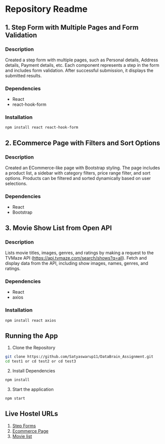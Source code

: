 # Repository Readme

## 1. Step Form with Multiple Pages and Form Validation

### Description
Created a step form with multiple pages, such as Personal details, Address details, Payment details, etc. Each component represents a step in the form and includes form validation. After successful submission, it displays the submitted results.

### Dependencies
- React
- react-hook-form
### Installation
```bash
npm install react react-hook-form
```
## 2. ECommerce Page with Filters and Sort Options

### Description

Created an ECommerce-like page with Bootstrap styling. The page includes a product list, a sidebar with category filters, price range filter, and sort options. Products can be filtered and sorted dynamically based on user selections.
### Dependencies
- React
- Bootstrap

## 3. Movie Show List from Open API

### Description
Lists movie titles, images, genres, and ratings by making a request to the TVMaze API (https://api.tvmaze.com/search/shows?q=all). Fetch and display data from the API, including show images, names, genres, and ratings.

### Dependencies

- React
- axios
### Installation

```bash
npm install react axios
```

## Running the App

1. Clone the Repository
```bash
git clone https://github.com/Satyaswarup11/DataBrain_Assignment.git
cd test1 or cd test2 or cd test3
```
2. Install Dependencies
```bash
npm install
```
3. Start the application
```bash
npm start
```


## Live Hostel URLs
 1) [Step Forms](https://stepforms.onrender.com/)
 2) [Ecommerce Page](https://ecommercepage.onrender.com/)
 3) [Movie list](https://movielist-qk7r.onrender.com/)
